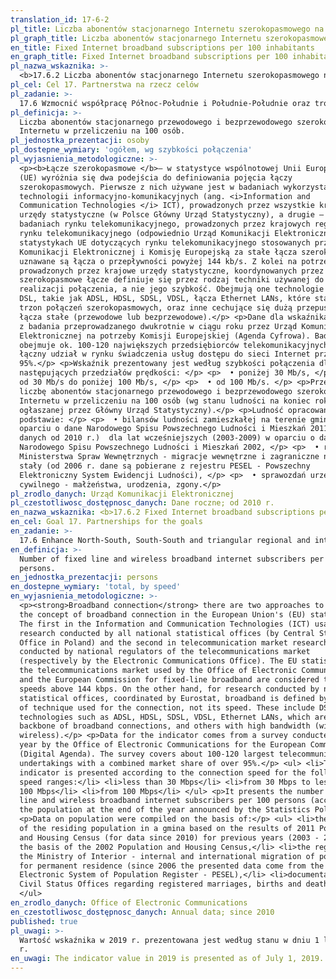 ```yaml
---
translation_id: 17-6-2
pl_title: Liczba abonentów stacjonarnego Internetu szerokopasmowego na 100 mieszkańców
pl_graph_title: Liczba abonentów stacjonarnego Internetu szerokopasmowego na 100 mieszkańców
en_title: Fixed Internet broadband subscriptions per 100 inhabitants
en_graph_title: Fixed Internet broadband subscriptions per 100 inhabitants
pl_nazwa_wskaznika: >-
  <b>17.6.2 Liczba abonentów stacjonarnego Internetu szerokopasmowego na 100 mieszkańców</b>
pl_cel: Cel 17. Partnerstwa na rzecz celów
pl_zadanie: >-
  17.6 Wzmocnić współpracę Północ-Południe i Południe-Południe oraz trójstronną, współpracę regionalną i międzynarodową w zakresie dostępu do nauki, technologii i innowacji  rozwinąć dzielenie się wiedzą na wspólnie ustalonych warunkach, w tym poprzez wzmocnioną koordynację istniejących już mechanizmów, w szczególności na szczeblu Narodów Zjednoczonych oraz poprzez globalny mechanizm ułatwiania dostępu do technologii
pl_definicja: >-
  Liczba abonentów stacjonarnego przewodowego i bezprzewodowego szerokopasmowego
  Internetu w przeliczeniu na 100 osób.
pl_jednostka_prezentacji: osoby
pl_dostepne_wymiary: 'ogółem, wg szybkości połączenia'
pl_wyjasnienia_metodologiczne: >-
  <p><b>Łącze szerokopasmowe </b>– w statystyce wspólnotowej Unii Europejskiej
  (UE) wyróżnia się dwa podejścia do definiowania pojęcia łączy
  szerokopasmowych. Pierwsze z nich używane jest w badaniach wykorzystania
  technologii informacyjno-komunikacyjnych (ang. <i>Information and
  Communication Technologies </i> ICT), prowadzonych przez wszystkie krajowe
  urzędy statystyczne (w Polsce Główny Urząd Statystyczny), a drugie – w
  badaniach rynku telekomunikacyjnego, prowadzonych przez krajowych regulatorów
  rynku telekomunikacyjnego (odpowiednio Urząd Komunikacji Elektronicznej). W
  statystykach UE dotyczących rynku telekomunikacyjnego stosowanych przez Urząd
  Komunikacji Elektronicznej i Komisję Europejską za stałe łącza szerokopasmowe
  uznawane są łącza o przepływności powyżej 144 kb/s. Z kolei na potrzeby badań
  prowadzonych przez krajowe urzędy statystyczne, koordynowanych przez Eurostat,
  szerokopasmowe łącze definiuje się przez rodzaj techniki używanej do
  realizacji połączenia, a nie jego szybkość. Obejmują one technologie z rodziny
  DSL, takie jak ADSL, HDSL, SDSL, VDSL, łącza Ethernet LANs, które stanowią
  trzon połączeń szerokopasmowych, oraz inne cechujące się dużą przepustowością
  łącza stałe (przewodowe lub bezprzewodowe).</p> <p>Dane dla wskaźnika pochodzą
  z badania przeprowadzanego dwukrotnie w ciągu roku przez Urząd Komunikacji
  Elektronicznej na potrzeby Komisji Europejskiej (Agenda Cyfrowa). Badanie
  obejmuje ok. 100-120 największych przedsiębiorców telekomunikacyjnych, których
  łączny udział w rynku świadczenia usług dostępu do sieci Internet przekracza
  95%.</p> <p>Wskaźnik prezentowany jest według szybkości połączenia dla
  następujących przedziałów prędkości: </p> <p>  • poniżej 30 Mb/s, </p> <p>  •
  od 30 Mb/s do poniżej 100 Mb/s, </p> <p>  • od 100 Mb/s. </p> <p>Przedstawia
  liczbę abonentów stacjonarnego przewodowego i bezprzewodowego szerokopasmowego
  Internetu w przeliczeniu na 100 osób (wg stanu ludności na koniec roku
  ogłaszanej przez Główny Urząd Statystyczny).</p> <p>Ludność opracowano na
  podstawie: </p> <p>  • bilansów ludności zamieszkałej na terenie gminy w
  oparciu o dane Narodowego Spisu Powszechnego Ludności i Mieszkań 2011 (dla
  danych od 2010 r.)  dla lat wcześniejszych (2003-2009) w oparciu o dane
  Narodowego Spisu Powszechnego Ludności i Mieszkań 2002, </p> <p>  • rejestrów
  Ministerstwa Spraw Wewnętrznych - migracje wewnętrzne i zagraniczne na pobyt
  stały (od 2006 r. dane są pobierane z rejestru PESEL - Powszechny
  Elektroniczny System Ewidencji Ludności), </p> <p>  • sprawozdań urzędów stanu
  cywilnego - małżeństwa, urodzenia, zgony.</p>
pl_zrodlo_danych: Urząd Komunikacji Elektronicznej
pl_czestotliwosc_dostępnosc_danych: Dane roczne; od 2010 r.
en_nazwa_wskaznika: <b>17.6.2 Fixed Internet broadband subscriptions per 100 inhabitants</b>
en_cel: Goal 17. Partnerships for the goals
en_zadanie: >-
  17.6 Enhance North-South, South-South and triangular regional and international cooperation on and access to science, technology and innovation and enhance knowledge-sharing on mutually agreed terms, including through improved coordination among existing mechanisms, in particular at the United Nations level, and through a global technology facilitation mechanism
en_definicja: >-
  Number of fixed line and wireless broadband internet subscribers per 100
  persons.
en_jednostka_prezentacji: persons
en_dostepne_wymiary: 'total, by speed'
en_wyjasnienia_metodologiczne: >-
  <p><strong>Broadband connection</strong> there are two approaches to defining
  the concept of broadband connection in the European Union's (EU) statistics.
  The first in the Information and Communication Technologies (ICT) usage
  research conducted by all national statistical offices (by Central Statistical
  Office in Poland) and the second in telecommunication market research
  conducted by national regulators of the telecommunications market
  (respectively by the Electronic Communications Office). The EU statistics on
  the telecommunications market used by the Office of Electronic Communications
  and the European Commission for fixed-line broadband are considered those with
  speeds above 144 kbps. On the other hand, for research conducted by national
  statistical offices, coordinated by Eurostat, broadband is defined by the type
  of technique used for the connection, not its speed. These include DSL
  technologies such as ADSL, HDSL, SDSL, VDSL, Ethernet LANs, which are the
  backbone of broadband connections, and others with high bandwidth (wired or
  wireless).</p> <p>Data for the indicator comes from a survey conducted twice a
  year by the Office of Electronic Communications for the European Commission
  (Digital Agenda). The survey covers about 100-120 largest telecommunications
  undertakings with a combined market share of over 95%.</p> <ul> <li>The
  indicator is presented according to the connection speed for the following
  speed ranges:</li> <li>less than 30 Mbps</li> <li>from 30 Mbps to less than
  100 Mbps</li> <li>from 100 Mbps</li> </ul> <p>It presents the number of fixed
  line and wireless broadband internet subscribers per 100 persons (according to
  the population at the end of the year announced by the Statistics Poland).</p>
  <p>Data on population were compiled on the basis of:</p> <ul> <li>the balances
  of the residing population in a gmina based on the results of 2011 Population
  and Housing Census (for data since 2010) for previous years (2003 - 2009) on
  the basis of the 2002 Population and Housing Census,</li> <li>the registers of
  the Ministry of Interior - internal and international migration of population
  for permanent residence (since 2006 the presented data come from the Common
  Electronic System of Population Register - PESEL),</li> <li>documentation of
  Civil Status Offices regarding registered marriages, births and deaths.</li>
  </ul>
en_zrodlo_danych: Office of Electronic Communications
en_czestotliwosc_dostępnosc_danych: Annual data; since 2010
published: true
pl_uwagi: >-
  Wartość wskaźnika w 2019 r. prezentowana jest według stanu w dniu 1 lipca 2019
  r.
en_uwagi: The indicator value in 2019 is presented as of July 1, 2019.
---
```


